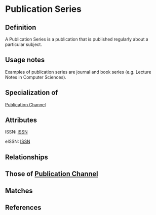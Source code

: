 # Publication Series

## Definition
A Publication Series is a publication that is published regularly about a particular subject.

## Usage notes
Examples of publication series are journal and book series (e.g. Lecture Notes in Computer Sciences).

## Specialization of
[Publication Channel](https://github.com/EuroCRIS/CERIF-Core/blob/main/entities/Publication_Channel.md)

## Attributes

ISSN: [ISSN](../datatypes/ISSN.md)

eISSN: [ISSN](../datatypes/ISSN.md)

## Relationships

Those of [Publication Channel](https://github.com/EuroCRIS/CERIF-Core/blob/main/entities/Publication_Channel.md#relationships)
---
## Matches

## References